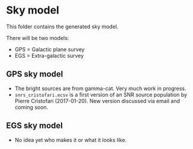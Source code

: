 # Sky model

This folder contains the generated sky model.

There will be two models:

- GPS = Galactic plane survey
- EGS = Extra-galactic survey

## GPS sky model

- The bright sources are from gamma-cat.
  Very much work in progress.
- `snrs_cristofari.ecsv` is a first version of an SNR source population
  by Pierre Cristofari (2017-01-20).
  New version discussed via email and coming soon.

## EGS sky model

- No idea yet who makes it or what it looks like.
